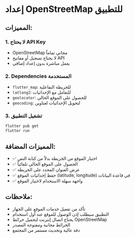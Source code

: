 # إعداد OpenStreetMap للتطبيق

## المميزات:

### 1. لا يحتاج API Key
- OpenStreetMap مجاني تماماً
- لا يحتاج تسجيل أو مفاتيح API
- يعمل مباشرة بدون إعداد إضافي

### 2. Dependencies المستخدمة
- `flutter_map`: للخريطة التفاعلية
- `latlong2`: للتعامل مع الإحداثيات
- `geolocator`: للحصول على الموقع الحالي
- `geocoding`: لتحويل الإحداثيات لعناوين

### 3. تشغيل التطبيق
```bash
flutter pub get
flutter run
```

## المميزات المضافة:
- ✅ اختيار الموقع من الخريطة بدلاً من كتابة النص
- ✅ الحصول على الموقع الحالي تلقائياً
- ✅ عرض العنوان المحدد على الخريطة
- ✅ حفظ إحداثيات الموقع (latitude, longitude) في قاعدة البيانات
- ✅ واجهة سهلة الاستخدام لاختيار الموقع

## ملاحظات:
- تأكد من تفعيل خدمات الموقع على الجهاز
- التطبيق سيطلب إذن الوصول للموقع عند أول استخدام
- يحتاج اتصال إنترنت لتحميل خرائط OpenStreetMap
- الخرائط مجانية ومفتوحة المصدر
- دقة عالية وتحديث مستمر من المجتمع
